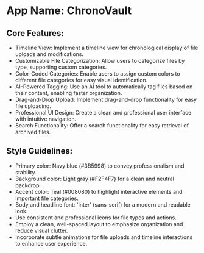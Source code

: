 # **App Name**: ChronoVault

## Core Features:

- Timeline View: Implement a timeline view for chronological display of file uploads and modifications.
- Customizable File Categorization: Allow users to categorize files by type, supporting custom categories.
- Color-Coded Categories: Enable users to assign custom colors to different file categories for easy visual identification.
- AI-Powered Tagging: Use an AI tool to automatically tag files based on their content, enabling faster organization.
- Drag-and-Drop Upload: Implement drag-and-drop functionality for easy file uploading.
- Professional UI Design: Create a clean and professional user interface with intuitive navigation.
- Search Functionality: Offer a search functionality for easy retrieval of archived files.

## Style Guidelines:

- Primary color: Navy blue (#3B5998) to convey professionalism and stability.
- Background color: Light gray (#F2F4F7) for a clean and neutral backdrop.
- Accent color: Teal (#008080) to highlight interactive elements and important file categories.
- Body and headline font: 'Inter' (sans-serif) for a modern and readable look.
- Use consistent and professional icons for file types and actions.
- Employ a clean, well-spaced layout to emphasize organization and reduce visual clutter.
- Incorporate subtle animations for file uploads and timeline interactions to enhance user experience.